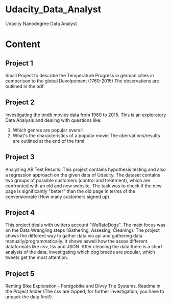 # Udacity_Data_Analyst
Udacity Nanodegree Data Analyst

# Content
## Project 1
Small Project to describe the Temperature Progress in german cities in comparison to the global Devolpement (1760-2015)
The observations are outlined in the pdf

## Project 2
Investigating the tmdb movies data from 1960 to 2015. This is an exploratory Data Analysis and dealing with questions like:
1. Which genres are popular overall
2. What's the characteristics of a popular movie
The obervations/results are outlined at the end of the html

## Project 3
Analyzing AB Test Results. This project contains hypothesis testing and also a regression approach on the given data of Udacity.
The dataset contains two groups of possible customers (control and treatment), which are confronted with an old and new website. The task was to check
if the new page is significantly "better" than the old page in terms of the conversionrate (How many customers signed up)

## Project 4
This project deals with twitters account "WeRateDogs". The main focus was on the Data Wrangling steps (Gathering, Assesing, Cleaning).
The project shows the different way to gather data via api and gathering data manually/programmatically. It shows aswell how the asses different dataformats like csv, tsv and JSON. After cleaning the data there is a short analysis of the data, investigating which dog breeds are popular, which tweets get the most attention.

## Project 5
Renting Bike Exploration - Fordgobike and Divvy Trip Systems. Readme in the Project folder (The csv are zipped; for further investigation, you have to unpack the data first!)

